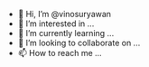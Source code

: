 - 👋 Hi, I’m @vinosuryawan
- 👀 I’m interested in ...
- 🌱 I’m currently learning ...
- 💞️ I’m looking to collaborate on ...
- 📫 How to reach me ...

<!---
vinosuryawan/vinosuryawan is a ✨ special ✨ repository because its `README.md` (this file) appears on your GitHub profile.
You can click the Preview link to take a look at your changes.
--->
